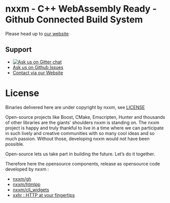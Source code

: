 
# nxxm - C++ WebAssembly Ready - Github Connected Build System
Please head up to [our website](https://nxxm.github.io/)

## Support
* [![Ask us on Gitter chat](https://badges.gitter.im/nxxm/community.svg)](https://gitter.im/nxxm/community)
* [Ask us on Github Issues](https://gitter.im/gitterHQ/gitter)
* [Contact via our Website](https://nxxm.github.io)


# License
Binaries delivered here are under copyright by nxxm, see [LICENSE](./LICENSE)

Open-source projects like Boost, CMake, Emscripten, Hunter and thousands of other libraries are the giants' shoulders nxxm is standing on. The nxxm project is happy and truly thankful to live in a time where we can participate in such lively and creative communities with so many cool ideas and so much passion. Without those, developing nxxm would not have been possible.

Open-source lets us take part in building the future. Let’s do it together.

Therefore here the opensource components, release as opensource code developed by nxxm : 
  * [nxxm/gh](https://github.com/nxxm/gh)
  * [nxxm/htmlpp](https://github.com/nxxm/htmlpp)
  * [nxxm/cli\_widgets](https://github.com/nxxm/cli_widgets)
  * [xxhr : HTTP at your fingertips](https://github.com/daminetreg/xxhr)
